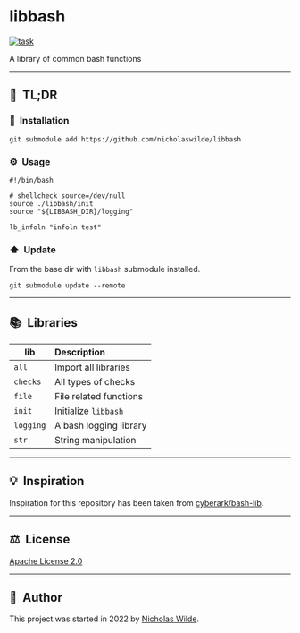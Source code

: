 # libbash
[![task](https://img.shields.io/badge/Task-Enabled-brightgreen?style=for-the-badge&logo=task&logoColor=white)](https://taskfile.dev/#/)

A library of common bash functions

---

## :rocket:&nbsp; TL;DR

### :floppy_disk:&nbsp; Installation

```shell
git submodule add https://github.com/nicholaswilde/libbash 
```

### :gear:&nbsp; Usage

```shell
#!/bin/bash

# shellcheck source=/dev/null
source ./libbash/init
source "${LIBBASH_DIR}/logging"

lb_infoln "infoln test"
```

### :arrow_up:&nbsp; Update

From the base dir with `libbash` submodule installed.

```shell
git submodule update --remote
```

---

## :books:&nbsp; Libraries

| lib       | Description             |
|-----------|:------------------------|
| `all`     | Import all libraries    |
| `checks`  | All types of checks     |
| `file`    | File related functions  |
| `init`    | Initialize `libbash`    |
| `logging` | A bash logging library  |
| `str`     | String manipulation     |

---

## :bulb:&nbsp; Inspiration

Inspiration for this repository has been taken from [cyberark/bash-lib][1].

---

## :balance_scale:&nbsp; License

[Apache License 2.0](./LICENSE)

---

## :pencil:&nbsp; Author

This project was started in 2022 by [Nicholas Wilde][2].

[1]: <https://github.com/cyberark/bash-lib>
[2]: <https://github.com/nicholaswilde/>
